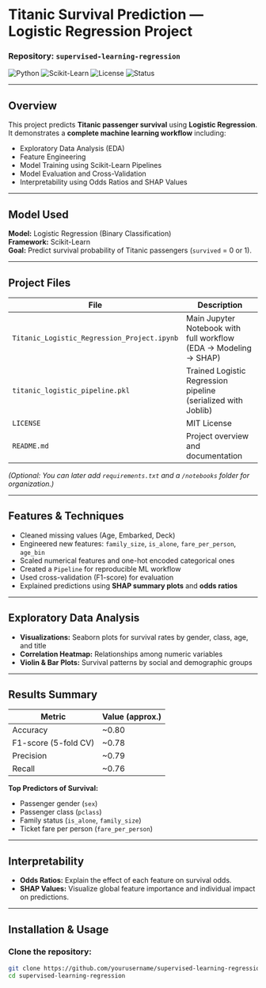 #  Titanic Survival Prediction — Logistic Regression Project
### Repository: `supervised-learning-regression`

![Python](https://img.shields.io/badge/Python-3.10-blue)
![Scikit-Learn](https://img.shields.io/badge/Scikit--Learn-Machine--Learning-yellow)
![License](https://img.shields.io/badge/License-MIT-green)
![Status](https://img.shields.io/badge/Status-Active-brightgreen)

---

##  Overview
This project predicts **Titanic passenger survival** using **Logistic Regression**.  
It demonstrates a **complete machine learning workflow** including:
- Exploratory Data Analysis (EDA)
- Feature Engineering
- Model Training using Scikit-Learn Pipelines
- Model Evaluation and Cross-Validation
- Interpretability using Odds Ratios and SHAP Values

---

##  Model Used
**Model:** Logistic Regression (Binary Classification)  
**Framework:** Scikit-Learn  
**Goal:** Predict survival probability of Titanic passengers (`survived` = 0 or 1).

---

##  Project Files

| File | Description |
|------|--------------|
| `Titanic_Logistic_Regression_Project.ipynb` | Main Jupyter Notebook with full workflow (EDA → Modeling → SHAP) |
| `titanic_logistic_pipeline.pkl` | Trained Logistic Regression pipeline (serialized with Joblib) |
| `LICENSE` | MIT License |
| `README.md` | Project overview and documentation |

*(Optional: You can later add `requirements.txt` and a `/notebooks` folder for organization.)*

---

##  Features & Techniques
- Cleaned missing values (Age, Embarked, Deck)  
- Engineered new features: `family_size`, `is_alone`, `fare_per_person`, `age_bin`  
- Scaled numerical features and one-hot encoded categorical ones  
- Created a `Pipeline` for reproducible ML workflow  
- Used cross-validation (F1-score) for evaluation  
- Explained predictions using **SHAP summary plots** and **odds ratios**

---

##  Exploratory Data Analysis
- **Visualizations:** Seaborn plots for survival rates by gender, class, age, and title  
- **Correlation Heatmap:** Relationships among numeric variables  
- **Violin & Bar Plots:** Survival patterns by social and demographic groups  

---

##  Results Summary
| Metric | Value (approx.) |
|--------|-----------------|
| Accuracy | ~0.80 |
| F1-score (5-fold CV) | ~0.78 |
| Precision | ~0.79 |
| Recall | ~0.76 |

**Top Predictors of Survival:**
- Passenger gender (`sex`)
- Passenger class (`pclass`)
- Family status (`is_alone`, `family_size`)
- Ticket fare per person (`fare_per_person`)

---

##  Interpretability
- **Odds Ratios:** Explain the effect of each feature on survival odds.  
- **SHAP Values:** Visualize global feature importance and individual impact on predictions.

---

##  Installation & Usage

### Clone the repository:
```bash
git clone https://github.com/yourusername/supervised-learning-regression.git
cd supervised-learning-regression
